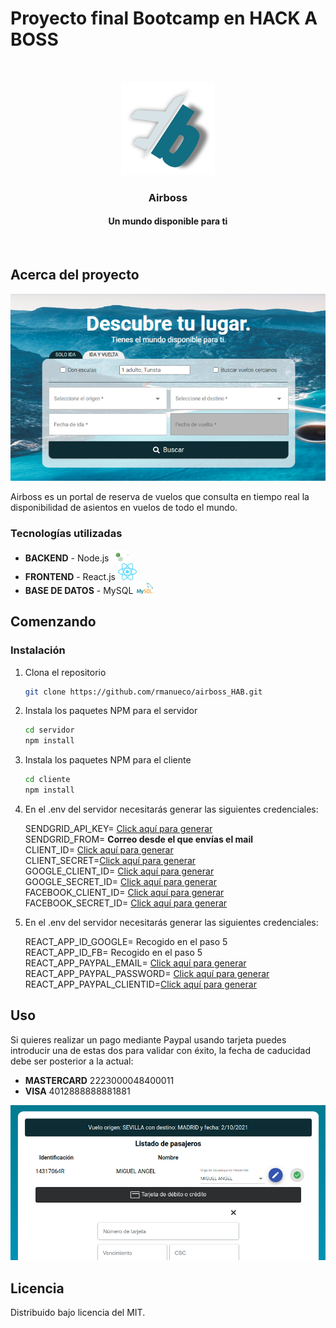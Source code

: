 # Proyecto final Bootcamp en **HACK A BOSS**

<br />
<p align="center">
  <a href="https://github.com/othneildrew/Best-README-Template">
    <img src="images/logoAB.png" alt="Logo" width="150" height="150">
  </a>

  <h3 align="center">Airboss</h3>
  <h4 align="center">Un mundo disponible para ti</h4>
</p>
<br />


## Acerca del proyecto
![Product Name Screen Shot][product-screenshot]

Airboss es un portal de reserva de vuelos que consulta en tiempo real la disponibilidad de asientos en vuelos de todo el mundo.


### Tecnologías utilizadas

-   **BACKEND** - Node.js <img src="images/logoNode.svg" alt="Logo" width="30">
-   **FRONTEND** - React.js <img src="images/logoReact.svg" alt="Logo" width="30">
-   **BASE DE DATOS** - MySQL <img src="images/logomysql.png" alt="Logo" width="30">


## Comenzando

### Instalación 

1. Clona el repositorio
   ```sh
   git clone https://github.com/rmanueco/airboss_HAB.git
   ```
2. Instala los paquetes NPM para el servidor
   ```sh
   cd servidor
   npm install
   ```
3. Instala los paquetes NPM para el cliente
   ```sh
   cd cliente
   npm install
   ```
4. En el .env del servidor necesitarás generar las siguientes credenciales:

    SENDGRID_API_KEY= <a href= "https://sendgrid.com/">Click aquí para generar</a> <br/>
    SENDGRID_FROM= **Correo desde el que envías el mail** <br/>
    CLIENT_ID= <a href= "https://developers.amadeus.com/">Click aquí para generar</a> <br/>
    CLIENT_SECRET=<a href= "https://developers.amadeus.com/">Click aquí para generar</a> <br/>
    GOOGLE_CLIENT_ID= <a href= "https://developers.google.com/identity/protocols/oauth2">Click aquí para generar</a> <br/>
    GOOGLE_SECRET_ID= <a href= "https://developers.google.com/identity/protocols/oauth2">Click aquí para generar</a> <br/>
    FACEBOOK_CLIENT_ID= <a href= "https://developers.facebook.com/?locale=es_ES">Click aquí para generar</a> <br/>
    FACEBOOK_SECRET_ID= <a href= "https://developers.facebook.com/?locale=es_ES">Click aquí para generar</a> <br/>

5. En el .env del servidor necesitarás generar las siguientes credenciales:

    REACT_APP_ID_GOOGLE= Recogido en el paso 5 </br>
    REACT_APP_ID_FB= Recogido en el paso 5 </br>
    REACT_APP_PAYPAL_EMAIL= <a href= "https://developer.paypal.com/developer/accounts/">Click aquí para generar</a> <br/>
    REACT_APP_PAYPAL_PASSWORD= <a href= "https://developer.paypal.com/developer/accounts/">Click aquí para generar</a> <br/>
    REACT_APP_PAYPAL_CLIENTID=<a href= "https://developer.paypal.com/developer/accounts/">Click aquí para generar</a> <br/>
## Uso

Si quieres realizar un pago mediante Paypal usando tarjeta puedes introducir una de estas dos para validar con éxito, la fecha de caducidad debe ser posterior a la actual:
- **MASTERCARD** 2223000048400011
- **VISA** 4012888888881881

![Product Name Screen Shot][payment-screenshot]

## Licencia

Distribuido bajo licencia del MIT.

<!-- Recursos para el Readme-->
[product-screenshot]: images/home.png
[payment-screenshot]: images/payment.png